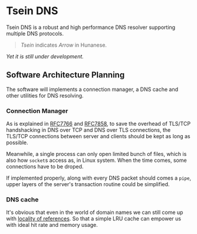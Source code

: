 # Tsein DNS
Tsein DNS is a robust and high performance DNS resolver supporting multiple DNS protocols.

> *Tsein* indicates *Arrow* in Hunanese.

*Yet it is still under development.*

## Software Architecture Planning
The software will implements a connection manager, a DNS cache and other utilities for DNS resolving.

### Connection Manager
As is explained in [RFC7766](https://datatracker.ietf.org/doc/html/rfc7766) and [RFC7858](https://datatracker.ietf.org/doc/html/rfc7858), to save the overhead of TLS/TCP handshacking in DNS over TCP and DNS over TLS connections, the TLS/TCP connections between server and clients should be kept as long as possible. 

Meanwhile, a single process can only open limited bunch of files, which is also how `socket`s access as, in Linux system. When the time comes, some connections have to be droped.

If implemented properly, along with every DNS packet should comes a `pipe`, upper layers of the server's transaction routine could be simplified.

### DNS cache

It's obvious that even in the world of domain names we can still come up with [locality of references](https://en.wikipedia.org/wiki/Locality_of_reference). So that a simple LRU cache can empower us with ideal hit rate and memory usage.
